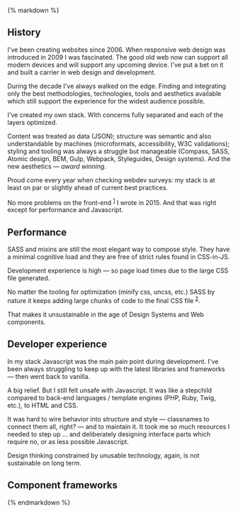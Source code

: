 {% markdown %}

## History

I've been creating websites since 2006. When responsive web design was introduced in 2009 I was fascinated. The good old web now can support all modern devices and will support any upcoming device. I've put a bet on it and built a carrier in web design and development.

During the decade I've always walked on the edge. Finding and integrating only the best methodologies, technologies, tools and aesthetics available which still support the experience for the widest audience possible.

I've created my own stack. With concerns fully separated and each of the layers optimized.

Content was treated as data (JSON); structure was semantic and also understandable by machines (microformats, accessibility, W3C validations); styling and tooling was always a struggle but manageable (Compass, SASS, Atomic design, BEM, Gulp, Webpack, Styleguides, Design systems). And the new aesthetics &mdash; _award winning_.

Proud come every year when checking webdev surveys: my stack is at least on par or slightly ahead of current best practices.

No more problems on the front-end <sup id="footnote--1">[1](#footnotes--1)</sup> I wrote in 2015. And that was right except for performance and Javascript.

## Performance

SASS and mixins are still the most elegant way to compose style. They have a minimal cognitive load and they are free of strict rules found in CSS-in-JS.

Development experience is high &mdash; so page load times due to the large CSS file generated.

No matter the tooling for optimization (minify css, uncss, etc.) SASS by nature it keeps adding large chunks of code to the final CSS file <sup id="footnote--2">[2](#footnotes--2)</sup>.

That makes it unsustainable in the age of Design Systems and Web components.

## Developer experience

In my stack Javascript was the main pain point during development. I've been always struggling to keep up with the latest libraries and frameworks &mdash; then went back to vanilla.

A big relief. But I still felt unsafe with Javascript. It was like a stepchild compared to back-end languages / template engines (PHP, Ruby, Twig, etc.), to HTML and CSS.

It was hard to wire behavior into structure and style &mdash; classnames to connect them all, right? &mdash; and to maintain it. It took me so much resources I needed to step up ... and deliberately designing interface parts which require no, or as less possible Javascript.

Design thinking constrained by unusable technology, again, is not sustainable on long term.

## Component frameworks

{% endmarkdown %}
